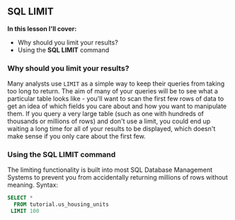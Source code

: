 ## SQL LIMIT

**In this lesson I'll cover:**
- Why should you limit your results?
- Using the **SQL LIMIT** command

### Why should you limit your results?

Many analysts use ```LIMIT``` as a simple way to keep their queries from taking too long to return. The aim of many of your queries will be to see what a particular table looks like - you'll want to scan the first few rows of data to get an idea of which fields you care about and how you want to manipulate them. If you query a very large table (such as one with hundreds of thousands or millions of rows) and don't use a limit, you could end up waiting a long time for all of your results to be displayed, which doesn't make sense if you only care about the first few.

### Using the SQL LIMIT command

The limiting functionality is built into most SQL Database Management Systems to prevent you from accidentally returning millions of rows without meaning. Syntax:

```sql
SELECT *
  FROM tutorial.us_housing_units
 LIMIT 100
 ```